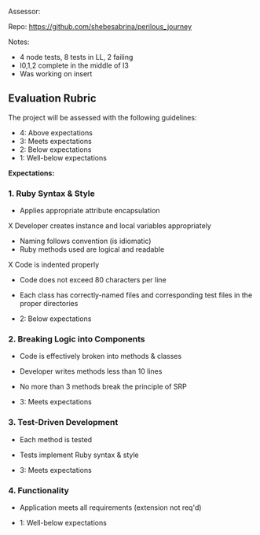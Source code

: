 Assessor:

Repo: https://github.com/shebesabrina/perilous_journey

Notes:

* 4 node tests, 8 tests in LL, 2 failing
* I0,1,2 complete in the middle of I3
* Was working on insert

## Evaluation Rubric

The project will be assessed with the following guidelines:

* 4: Above expectations
* 3: Meets expectations
* 2: Below expectations
* 1: Well-below expectations

**Expectations:**

### 1. Ruby Syntax & Style

* Applies appropriate attribute encapsulation  

X Developer creates instance and local variables appropriately

* Naming follows convention (is idiomatic)
* Ruby methods used are logical and readable

X Code is indented properly

* Code does not exceed 80 characters per line
* Each class has correctly-named files and corresponding test files in the proper directories

* 2: Below expectations

### 2. Breaking Logic into Components

* Code is effectively broken into methods & classes
* Developer writes methods less than 10 lines
* No more than 3 methods break the principle of SRP

* 3: Meets expectations

### 3. Test-Driven Development

* Each method is tested  
* Tests implement Ruby syntax & style   

* 3: Meets expectations

### 4. Functionality

* Application meets all requirements (extension not req'd)

* 1: Well-below expectations
